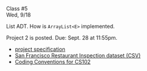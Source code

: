 <div class="lecture2">

<div class="column_date">
<p markdown="block">

Class #5 <br>
Wed, 9/18

</p>
</div>
<div class="column_materials">
<p markdown="block">
<!--
Input stream buffering.
How do `nextLine()`, `next()`, `nextInt()`, ... functions of the `Scanner` class differ.
How to handle not _well behaved_ users.
-->

List ADT.
How is `ArrayList<E>` implemented.



</p>
</div>

<div class="column_assign">
<p markdown="block">


Project 2 is posted. Due: Sept. 28 at 11:55pm.
- [project specification](hwk/proj2.pdf)
- [San Francisco Restaurant Inspection dataset (CSV)](hwk/SF_restaurant_Scores_full.csv)
- [Coding Conventions for CS102](notes/CodeConventions.pdf)



</p>
</div>

</div>
